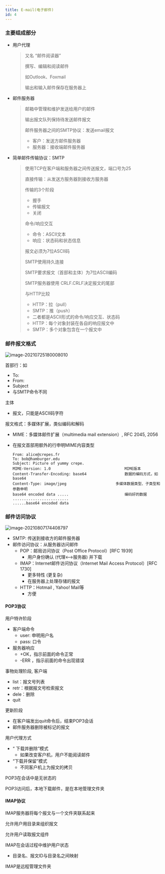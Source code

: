 ```yaml
---
title: E-mail(电子邮件)
id: 4
---
```


### 主要组成部分

- 用户代理

  > 又名 “邮件阅读器” 
  >
  > 撰写、编辑和阅读邮件
  >
  > 如Outlook、Foxmail
  >
  > 输出和输入邮件保存在服务器上

- 邮件服务器

  > 邮箱中管理和维护发送给用户的邮件
  >
  > 输出报文队列保持待发送邮件报文
  >
  > 邮件服务器之间的SMTP协议：发送email报文
  >
  > - 客户：发送方邮件服务器
  > - 服务器：接收端邮件服务器

- 简单邮件传输协议：SMTP

  > 使用TCP在客户端和服务器之间传送报文，端口号为25
  >
  > 直接传输：从发送方服务器到接收方服务器
  >
  > 传输的3个阶段
  >
  > - 握手
  > - 传输报文
  > - 关闭
  >
  > 命令/响应交互
  >
  > - 命令：ASCII文本
  > - 响应：状态码和状态信息
  >
  > 报文必须为7位ASCII码
  >
  > 
  >
  > SMTP使用持久连接
  >
  > SMTP要求报文（首部和主体）为7位ASCII编码
  >
  > SMTP服务器使用 CRLF.CRLF决定报文的尾部
  >
  > 
  >
  > 与HTTP比较
  >
  > - HTTP：拉（pull）
  > - SMTP：推（push）
  > - 二者都是ASCII形式的命令/响应交互、状态码
  > - HTTP：每个对象封装在各自的响应报文中
  > - SMTP：多个对象包含在一个报文中



### 邮件报文格式

![image-20210725180008010](/img/Network/计算机网络/应用层/未命名文件.png)

首部行：如

- To:
- From:
- Subject
- 与SMTP命令不同

主体

- 报文，只能是ASCII码字符

报文格式：多媒体扩展，类似编码和解码

- MIME：多媒体邮件扩展（multimedia mail extension）, RFC 2045, 2056

- 在报文首部用额外的行申明MIME内容类型

  ```
  From: alice@crepes.fr 
  To: bob@hamburger.edu 
  Subject: Picture of yummy crepe. 
  MIME-Version: 1.0 								MIME版本
  Content-Transfer-Encoding: base64 				数据的编码方式，如base64
  Content-Type: image/jpeg 						多媒体数据类型、子类型和参数申明
  base64 encoded data ..... 						编码好的数据
  ......................... 
  ......base64 encoded data 
  ```

  

### 邮件访问协议

![image-20210807174408797](/img/Network/计算机网络/应用层/image-20210807174408797.png)

- SMTP: 传送到接收方的邮件服务器
- 邮件访问协议：从服务器访问邮件
  - POP：邮局访问协议（Post Office Protocol）[RFC 1939]
    - 用户身份确认 (代理<-->服务器) 并下载
  - IMAP：Internet邮件访问协议（Internet Mail Access  Protocol）[RFC 1730]
    - 更多特性 (更复杂)
    - 在服务器上处理存储的报文
  - HTTP：Hotmail , Yahoo! Mail等
    - 方便



#### POP3协议

用户特许阶段

- 客户端命令
  - user: 申明用户名
  - pass: 口令
- 服务器响应
  - +OK，指示前面的命令正常
  - -ERR ，指示前面的命令出现错误

事物处理阶段, 客户端

- list：报文号列表
- retr：根据报文号检索报文
- dele：删除
- quit

更新阶段

- 在客户端发出quit命令后，结束POP3会话
- 邮件服务器删除被标记的报文

用户代理方式

- “ 下载并删除”模式
  - 如果改变客户机，用户不能阅读邮件
- “下载并保留”模式
  - 不同客户机上为报文的拷贝



POP3在会话中是无状态的

POP3访问后，本地下载邮件，是在本地管理文件夹



#### IMAP协议

IMAP服务器将每个报文与一个文件夹联系起来

允许用户用目录来组织报文

允许用户读取报文组件

IMAP在会话过程中维护用户状态

- 目录名、报文ID与目录名之间映射

IMAP是远程管理文件夹

